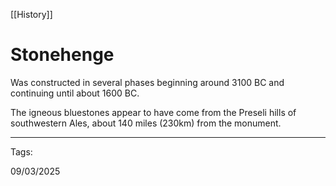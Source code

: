 [[History]]

# Stonehenge

Was constructed in several phases beginning around 3100 BC and continuing until about 1600 BC.

The igneous bluestones appear to have come from the Preseli hills of southwestern Ales, about 140 miles (230km) from the monument.

---

Tags:

09/03/2025
